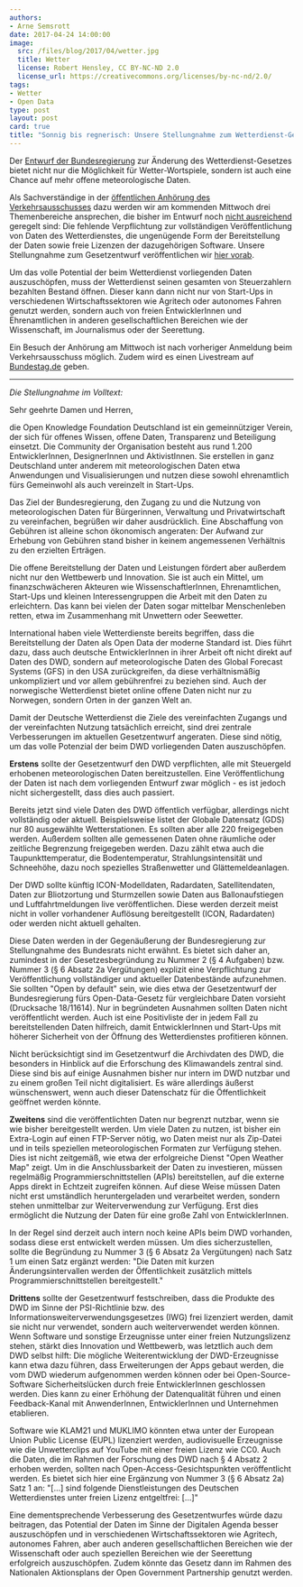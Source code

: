 ```yaml
---
authors:
- Arne Semsrott
date: 2017-04-24 14:00:00
image:
  src: /files/blog/2017/04/wetter.jpg
  title: Wetter
  license: Robert Hensley, CC BY-NC-ND 2.0
  license_url: https://creativecommons.org/licenses/by-nc-nd/2.0/
tags:
- Wetter
- Open Data
type: post
layout: post
card: true
title: "Sonnig bis regnerisch: Unsere Stellungnahme zum Wetterdienst-Gesetz"
---
```


Der [Entwurf der Bundesregierung](https://dip21.bundestag.de/dip21/btd/18/115/1811533.pdf) zur Änderung des Wetterdienst-Gesetzes bietet nicht nur die Möglichkeit für Wetter-Wortspiele, sondern ist auch eine Chance auf mehr offene meteorologische Daten. 

Als Sachverständige in der [öffentlichen Anhörung des Verkehrsausschusses](https://www.bundestag.de/ausschuesse18/a15/-/494448) dazu werden wir am kommenden Mittwoch drei Themenbereiche ansprechen, die bisher im Entwurf noch [nicht ausreichend](https://netzpolitik.org/2017/nebelkerze-aus-verkehrsministerium-gesetzenwurf-sieht-doch-keine-oeffnung-neuer-wetterdaten-vor/) geregelt sind: Die fehlende Verpflichtung zur vollständigen Veröffentlichung von Daten des Wetterdienstes, die ungenügende Form der Bereitstellung der Daten sowie freie Lizenzen der dazugehörigen Software. Unsere Stellungnahme zum Gesetzentwurf veröffentlichen wir [hier vorab](/files/blog/2017/04/wetter-stellungnahme.pdf).

Um das volle Potential der beim Wetterdienst vorliegenden Daten auszuschöpfen, muss der Wetterdienst seinen gesamten von Steuerzahlern bezahlten Bestand öffnen. Dieser kann dann nicht nur von Start-Ups in verschiedenen Wirtschaftssektoren wie Agritech oder autonomes Fahren genutzt werden, sondern auch von freien EntwicklerInnen und Ehrenamtlichen in anderen gesellschaftlichen Bereichen wie der Wissenschaft, im Journalismus oder der Seerettung. 

Ein Besuch der Anhörung am Mittwoch ist nach vorheriger Anmeldung beim Verkehrsausschuss möglich. Zudem wird es einen Livestream auf [Bundestag.de](https://www.bundestag.de/) geben.

---
*Die Stellungnahme im Volltext:*

Sehr geehrte Damen und Herren,
 
die Open Knowledge Foundation Deutschland ist ein gemeinnütziger Verein, der sich für offenes Wissen, offene Daten, Transparenz und Beteiligung einsetzt. Die Community der Organisation besteht aus rund 1.200 EntwicklerInnen, DesignerInnen und AktivistInnen. Sie erstellen in ganz Deutschland unter anderem mit meteorologischen Daten etwa Anwendungen und Visualisierungen und nutzen diese sowohl ehrenamtlich fürs Gemeinwohl als auch vereinzelt in Start-Ups.

Das Ziel der Bundesregierung, den Zugang zu und die Nutzung von meteorologischen Daten für Bürgerinnen, Verwaltung und Privatwirtschaft zu vereinfachen, begrüßen wir daher ausdrücklich. Eine Abschaffung von Gebühren ist alleine schon ökonomisch angeraten: Der Aufwand zur Erhebung von Gebühren stand bisher in keinem angemessenen Verhältnis zu den erzielten Erträgen.

Die offene Bereitstellung der Daten und Leistungen fördert aber außerdem nicht nur den Wettbewerb und Innovation. Sie ist auch ein Mittel, um finanzschwächeren Akteuren wie WissenschaftlerInnen, Ehrenamtlichen, Start-Ups und kleinen Interessengruppen die Arbeit mit den Daten zu erleichtern. Das kann bei vielen der Daten sogar mittelbar Menschenleben retten, etwa im Zusammenhang mit Unwettern oder Seewetter.

International haben viele Wetterdienste bereits begriffen, dass die Bereitstellung der Daten als Open Data der moderne Standard ist. Dies führt dazu, dass auch deutsche EntwicklerInnen in ihrer Arbeit oft nicht direkt auf Daten des DWD, sondern auf meteorologische Daten des Global Forecast Systems (GFS) in den USA zurückgreifen, da diese verhältnismäßig unkompliziert und vor allem gebührenfrei zu beziehen sind. Auch der norwegische Wetterdienst bietet online offene Daten nicht nur zu Norwegen, sondern Orten in der ganzen Welt an.

Damit der Deutsche Wetterdienst die Ziele des vereinfachten Zugangs und der vereinfachten Nutzung tatsächlich erreicht, sind drei zentrale Verbesserungen im aktuellen Gesetzentwurf angeraten. Diese sind nötig, um das volle Potenzial der beim DWD vorliegenden Daten auszuschöpfen.

**Erstens** sollte der Gesetzentwurf den DWD verpflichten, alle mit Steuergeld erhobenen meteorologischen Daten bereitzustellen. Eine Veröffentlichung der Daten ist nach dem vorliegenden Entwurf zwar möglich - es ist jedoch nicht sichergestellt, dass dies auch passiert.

Bereits jetzt sind viele Daten des DWD öffentlich verfügbar, allerdings nicht vollständig oder aktuell. Beispielsweise listet der Globale Datensatz (GDS) nur 80 ausgewählte Wetterstationen. Es sollten aber alle 220 freigegeben werden. Außerdem sollten alle gemessenen Daten ohne räumliche oder zeitliche Begrenzung freigegeben werden. Dazu zählt etwa auch die Taupunkttemperatur, die Bodentemperatur, Strahlungsintensität und Schneehöhe, dazu noch spezielles Straßenwetter und Glättemeldeanlagen.

Der DWD sollte künftig ICON-Modelldaten, Radardaten, Satellitendaten, Daten zur Bliotzortung und Sturmzellen sowie Daten aus Ballonaufstiegen  und Luftfahrtmeldungen live veröffentlichen. Diese werden derzeit meist nicht in voller vorhandener Auflösung bereitgestellt (ICON, Radardaten) oder werden nicht aktuell gehalten.

Diese Daten werden in der Gegenäußerung der Bundesregierung zur Stellungnahme des Bundesrats nicht erwähnt. Es bietet sich daher an, zumindest in der Gesetzesbegründung zu Nummer 2 (§ 4 Aufgaben) bzw. Nummer 3 (§ 6 Absatz 2a Vergütungen) explizit eine Verpflichtung zur Veröffentlichung vollständiger und aktueller Datenbestände aufzunehmen. Sie sollten "Open by default" sein, wie dies etwa der Gesetzentwurf der Bundesregierung fürs Open-Data-Gesetz für vergleichbare Daten vorsieht (Drucksache 18/11614). Nur in begründeten Ausnahmen sollten Daten nicht veröffentlicht werden. Auch ist eine Positivliste der in jedem Fall zu bereitstellenden Daten hilfreich, damit EntwicklerInnen und Start-Ups mit höherer Sicherheit von der Öffnung des Wetterdienstes profitieren können.

Nicht berücksichtigt sind im Gesetzentwurf die Archivdaten des DWD, die besonders in Hinblick auf die Erforschung des Klimawandels zentral sind. Diese sind bis auf einige Ausnahmen bisher nur intern im DWD nutzbar und zu einem großen Teil nicht digitalisiert. Es wäre allerdings äußerst wünschenswert, wenn auch dieser Datenschatz für die Öffentlichkeit geöffnet werden könnte.

**Zweitens** sind die veröffentlichten Daten nur begrenzt nutzbar, wenn sie wie bisher bereitgestellt werden. Um viele Daten zu nutzen, ist bisher ein Extra-Login auf einen FTP-Server nötig, wo Daten meist nur als Zip-Datei und in teils speziellen meteorologischen Formaten zur Verfügung stehen. Dies ist nicht zeitgemäß, wie etwa der erfolgreiche Dienst "Open Weather Map" zeigt. Um in die Anschlussbarkeit der Daten zu investieren, müssen regelmäßig Programmierschnittstellen (APIs) bereitstellen, auf die externe Apps direkt in Echtzeit zugreifen können. Auf diese Weise müssen Daten nicht erst umständlich heruntergeladen und verarbeitet werden, sondern stehen unmittelbar zur Weiterverwendung zur Verfügung. Erst dies ermöglicht die Nutzung der Daten für eine große Zahl von EntwicklerInnen.

In der Regel sind derzeit auch intern noch keine APIs beim DWD vorhanden, sodass diese erst entwickelt werden müssen. Um dies sicherzustellen, sollte die Begründung zu Nummer 3 (§ 6 Absatz 2a Vergütungen) nach Satz 1 um einen Satz ergänzt werden: "Die Daten mit kurzen Änderungsintervallen werden der Öffentlichkeit zusätzlich mittels Programmierschnittstellen bereitgestellt."

**Drittens** sollte der Gesetzentwurf festschreiben, dass die Produkte des DWD im Sinne der PSI-Richtlinie bzw. des Informationsweiterverwendungsgesetzes (IWG) frei lizenziert werden, damit sie nicht nur verwendet, sondern auch weiterverwendet werden können. Wenn Software und sonstige Erzeugnisse unter einer freien Nutzungslizenz stehen, stärkt dies Innovation und Wettbewerb, was letztlich auch dem DWD selbst hilft: Die mögliche Weiterentwicklung der DWD-Erzeugnisse kann etwa dazu führen, dass Erweiterungen der Apps gebaut werden, die vom DWD wiederum aufgenommen werden können oder bei Open-Source-Software Sicherheitslücken durch freie EntwicklerInnen geschlossen werden. Dies kann zu einer Erhöhung der Datenqualität führen und einen Feedback-Kanal mit AnwenderInnen, EntwicklerInnen und Unternehmen etablieren.

Software wie KLAM21 und MUKLIMO könnten etwa unter der European Union Public License (EUPL) lizenziert werden, audiovisuelle Erzeugnisse wie die Unwetterclips auf YouTube mit einer freien Lizenz wie CC0. Auch die Daten, die im Rahmen der Forschung des DWD nach § 4 Absatz 2 erhoben werden, sollten nach Open-Access-Gesichtspunkten veröffentlicht werden.
Es bietet sich hier eine Ergänzung von Nummer 3 (§ 6 Absatz 2a) Satz 1 an: "[...] sind folgende Dienstleistungen des Deutschen Wetterdienstes unter freien Lizenz entgeltfrei: [...]"

Eine dementsprechende Verbesserung des Gesetzentwurfes würde dazu beitragen, das Potential der Daten im Sinne der Digitalen Agenda besser auszuschöpfen und in verschiedenen Wirtschaftssektoren wie Agritech, autonomes Fahren, aber auch anderen gesellschaftlichen Bereichen wie der Wissenschaft oder auch speziellen Bereichen wie der Seerettung erfolgreich auszuschöpfen. Zudem könnte das Gesetz dann im Rahmen des Nationalen Aktionsplans der Open Government Partnership genutzt werden.
